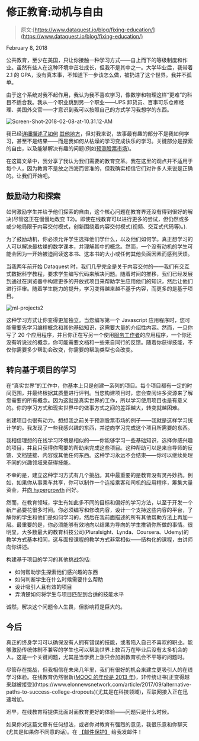 # 修正教育:动机与自由

> 原文:[https://www.dataquest.io/blog/fixing-education/](https://www.dataquest.io/blog/fixing-education/)

February 8, 2018

公共教育，至少在美国，只让你接触一种学习方式——自上而下的等级制度和作业。虽然有些人在这种环境中茁壮成长，但我不是其中之一。大学毕业后，我带着 2.1 的 GPA，没有真本事，不知道下一步该怎么做，被扔进了这个世界。我并不孤单。

由于这个系统对我不起作用，我认为我不喜欢学习，像数学和物理这样“更难”的科目不适合我。我从一个职业跳到另一个职业——UPS 卸货员、百事可乐仓库经理、美国外交官——才意识到我可以按照自己的方式学习我想学的东西。

![Screen-Shot-2018-02-08-at-10.31.12-AM](../Images/9bd124c80eeec920f2cfb2e4bee35d30.png)

我已经[详细描述了](https://www.dataquest.io/blog/learn-data-science/)[如何](https://www.dataquest.io/blog/how-to-become-a-data-scientist/) [其他地方](https://www.dataquest.io/blog/learn-python-the-right-way/)，但对我来说，故事最有趣的部分不是我如何学习，甚至不是结果——而是我如何从枯燥的学习变成快乐的学习。关键部分是探索的自由，以及能够解决有趣的问题(例如[预测股票市场](https://www.dataquest.io/blog/i-barely-graduated-college/))。

在这篇文章中，我分享了我认为我们需要的教育变革。我在这里的观点并不适用于每个人，因为教育不是放之四海而皆准的，但我确实相信它们对许多人来说是正确的。让我们开始吧。

## 鼓励动力和探索

如何激励学生并给予他们探索的自由，这个核心问题在教育界还没有得到很好的解决(尽管这正在慢慢地改变 T2)。即使在线教育可以进行更多的尝试，但仍然或多或少地局限于内容交付模式，创新围绕着内容交付模式(视频、交互式代码等)。).

为了鼓励动机，你必须允许学生选择他们学什么，以及他们如何学。真正想学习的人可以解决最枯燥的数学课本，并理解其中的概念。然而，一个没有动机的学生可能会因为一开始被迫阅读这本书、这本书的大小或任何其他负面因素而感到厌烦。

当我两年前开始 Dataquest 时，我们几乎完全是关于内容交付的——我们有交互式数据科学教程，要求学生编写代码来解决问题。随着时间的推移，我们已经发展到通过在浏览器中构建更多的开放式项目来帮助学生应用他们的知识，然后让他们进行评审。随着学生能力的提升，学习变得越来越不基于内容，而更多的是基于项目。

![ml-projects2](../Images/397273af1efd1bf2cdc6dfa09fb2e5be.png)

这种学习方式让你变得更加独立。当您编写第一个 Javascript 应用程序时，您可能需要先学习编程概念和其他基础知识，这需要大量的介绍性内容。然而，一旦你写了 20 个应用程序，并且你正在写另一个使用[服务工作者](https://developers.google.com/web/fundamentals/primers/service-workers/)的应用程序，一个你还没有听说过的概念，你可能需要文档和一些来自同行的反馈。随着你获得技能，不仅你需要多少帮助会改变，你需要的帮助类型也会改变。

## 转向基于项目的学习

在“真实世界”的工作中，你基本上只是创建一系列的项目。每个项目都有一定的时间范围，并最终根据其质量进行评判。当您构建项目时，您会查阅许多资源来了解您需要的所有概念。因为这就是真实世界的工作，所以学习使用项目也是有意义的。你的学习方式和现实世界中的做事方式之间的差距越大，转变就越困难。

创建项目也很有动力。想想我之前关于预测股票市场的例子——我就是这样学习统计学的。我发现了一些我感兴趣的东西，并逆向学习完成这个项目所需要的东西。

我相信理想的在线学习环境是相似的——你能够学习一些基础知识，选择你感兴趣的项目，并且只获得你需要的帮助来完成这些项目。这种帮助可以是来自导师的反馈、文档链接、内容或其他任何东西。这种学习永远不会结束——你可以继续处理不同的兴趣领域来获得技能。

不幸的是，建立这种学习方式有几个挑战。其中最重要的是教育没有灵丹妙药。例如，如果你从事乘车共享，你可以制作一个连接乘客和司机的应用程序，筹集大量资金，并[向 hypergrowth](https://www.brookings.edu/blog/the-avenue/2017/06/01/ridesharing-hits-hyper-growth/) 问好。

然而，在教育领域，学生有如此多不同的目标和偏好的学习方法，以至于开发一个新产品要花很多时间。你必须编写和修改内容，设计一个支持这些内容的平台，了解你的学生和他们是如何学习的，然后在我前面描述的所有其他帮助方法上再加一层。最重要的是，你必须能够有效地向以结果为导向的学生推销你所做的事情。很明显，大多数最大的教育科技公司(Pluralsight、Lynda、Coursera、Udemy)的教学方式基本相同，这与面授课程的教学方式非常相似——结构化的课程，由讲师向你讲述。

构建基于项目的学习的其他挑战包括:

*   如何帮助学生探索他们感兴趣的东西
*   如何判断学生在什么时候需要什么帮助
*   设计吸引人且有效的项目
*   弄清楚如何将学生与项目匹配到合适的技能水平

诚然，解决这个问题令人生畏，但影响将是巨大的。

## 今后

真正的终身学习可以确保没有人拥有错误的技能，或者陷入自己不喜欢的职业。能够激励传统体制不兼容的学生也可以帮助世界上数百万在毕业后没有太多机会的人。这是一个关键问题，尤其是当学费上涨只会加剧教育机会不平等的问题时。

尽管存在挑战，但我相信在未来几年里，我们有很好的机会来建立更吸引人的在线学习体验。在线教育仍然很新([MOOC 的年份是 2013 年](https://www.informationweek.com/software/is-2013-year-of-the-mooc/d/d-id/1108232?))，非传统证书[正变得越来越被接受](https://www.elonnewsnetwork.com/article/2017/09/alternative-paths-to-success-college-dropouts)(尤其是在科技领域)，互联网接入正在迅速增加。

迟早，在线教育将提供比面对面教育更好的体验——问题只是什么时候。

如果你对这篇文章有任何想法，或者你对教育有强烈的意见，我很乐意和你聊天(尤其是如果你不同意的话)。在 [【邮件保护】](/cdn-cgi/l/email-protection#5127383a113530253020243422257f383e) 给我发邮件！